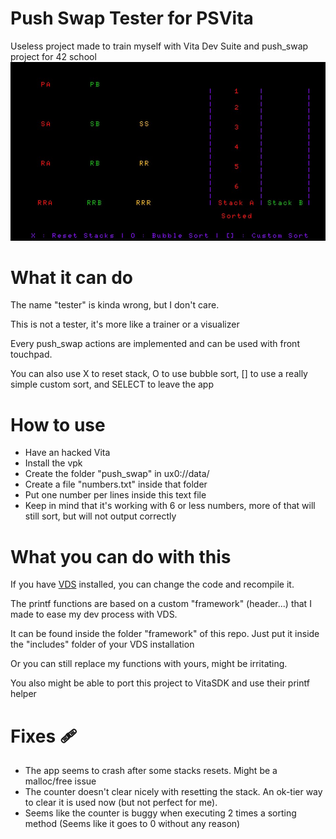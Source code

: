 # Push Swap Tester for PSVita

Useless project made to train myself with Vita Dev Suite and push_swap project for 42 school
![Push Swap Tester](./pst.jpg)

# What it can do

The name "tester" is kinda wrong, but I don't care.

This is not a tester, it's more like a trainer or a visualizer

Every push_swap actions are implemented and can be used with front touchpad.

You can also use X to reset stack, O to use bubble sort, [] to use a really simple custom sort, and SELECT to leave the app

# How to use

- Have an hacked Vita
- Install the vpk
- Create the folder "push_swap" in ux0://data/
- Create a file "numbers.txt" inside that folder
- Put one number per lines inside this text file 
- Keep in mind that it's working with 6 or less numbers, more of that will still sort, but will not output correctly

# What you can do with this

If you have [VDS](https://github.com/Vita-Development-Suite) installed, you can change the code and recompile it.

The printf functions are based on a custom "framework" (header...) that I made to ease my dev process with VDS.

It can be found inside the folder "framework" of this repo. Just put it inside the "includes" folder of your VDS installation

Or you can still replace my functions with yours, might be irritating.

You also might be able to port this project to VitaSDK and use their printf helper

# Fixes 🩹
- The app seems to crash after some stacks resets. Might be a malloc/free issue
- The counter doesn't clear nicely with resetting the stack. An ok-tier way to clear it is used now (but not perfect for me).
- Seems like the counter is buggy when executing 2 times a sorting method (Seems like it goes to 0 without any reason)